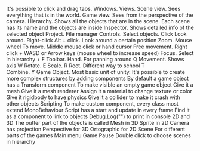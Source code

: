 It's possible to click and drag tabs.
Windows.
  Views.
    Scene view. Sees everything that is in the world.
    Game view. Sees from the perspective of the camera.
  Hierarchy.
    Shows all the objects that are in the scene.
    Each scene has its name and the objects are inside 
  Inspector.
    Shows detailed info of the selected object
  Project.
    File manager
Controls.
  Select objects. Click
  Look around. Right-click
  Alt + click. Look around a certain position
  Zoom. Mouse wheel
  To move. Middle mouse click or hand cursor
  Free movement. Right click + WASD or Arrow keys (mouse wheel to increase speed)
  Focus. Select in hierarchy + F
Toolbar.
  Hand. For panning around 		Q
  Movement. Shows axis 			W
  Rotate. 				E
  Scale. 				R
  Rect. Different way to school		T	
  Combine.				Y
Game Object.
  Most basic unit of unity.
  It's possible to create more complex structures by adding components
    By default a game object has a Transform component
    To make visible an empty game object
      Give it a mesh
      Give it a mesh renderer
      Assign it a material to change texture or color
      Give it rigidbody to have physics
      Give it a collider to make it crash with other objects
Scripting
  To make custom component, every class most extend MonoBehaviour
  Script has a start and update in every frame
  Find it as a component to link to objects
  Debug.Log("") to print in console
2D and 3D
  The outter part of the objects is called
    Mesh in 3D
    Sprite in 2D
  Camera has projection
    Perspective for 3D
    Ortographic for 2D
Scene
  For different parts of the games
    Main menu
    Game
    Pause
  Double click to choose scenes in hierarchy
    
